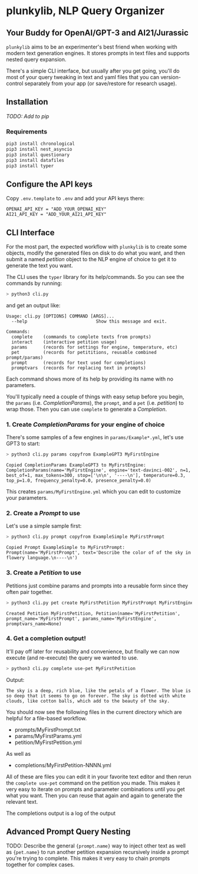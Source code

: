 # plunkylib, NLP Query Organizer

## Your Buddy for OpenAI/GPT-3 and AI21/Jurassic
`plunkylib` aims to be an experimenter's best friend when working with modern text generation engines. It stores prompts in text files and supports nested query expansion.

There's a simple CLI interface, but usually after you get going, you'll do most of your query tweaking in text and yaml files that you can version-control separately from your app (or save/restore for research usage).


## Installation

_TODO: Add to pip_

### Requirements

```bash
pip3 install chronological
pip3 install nest_asyncio
pip3 install questionary
pip3 install datafiles
pip3 install typer
```

## Configure the API keys

Copy `.env.template` to `.env` and add your API keys there:
```
OPENAI_API_KEY = "ADD_YOUR_OPENAI_KEY"
AI21_API_KEY = "ADD_YOUR_AI21_API_KEY"
```

## CLI Interface

For the most part, the expected workflow with `plunkylib` is to create some objects, modify the generated files on disk to do what you want, and then submit a named _petition_ object to the NLP engine of choice to get it to generate the text you want.

The CLI uses the `typer` library for its help/commands. So you can see the commands by running:

```bash
> python3 cli.py
```
and get an output like:
```
Usage: cli.py [OPTIONS] COMMAND [ARGS]...
  --help                          Show this message and exit.

Commands:
  complete    (commands to complete texts from prompts)
  interact    (interactive petition usage)
  params      (records for settings for engine, temperature, etc)
  pet         (records for petititions, reusable combined prompt/params)
  prompt      (records for text used for completions)
  promptvars  (records for replacing text in prompts)
```

Each command shows more of its help by providing its name with no parameters.

You'll typically need a couple of things with easy setup before you begin, the `params` (i.e. _CompletionParams_), the `prompt`, and a `pet` (i.e. _petition_) to wrap those. Then you can use `complete` to generate a _Completion_.

### 1. Create _CompletionParams_ for your engine of choice
There's some samples of a few engines in `params/Example*.yml`, let's use GPT3 to start:
```bash
> python3 cli.py params copyfrom ExampleGPT3 MyFirstEngine
```
```
Copied CompletionParams ExampleGPT3 to MyFirstEngine:
CompletionParams(name='MyFirstEngine', engine='text-davinci-002', n=1, best_of=1, max_tokens=300, stop=['\n\n', '----\n'], temperature=0.3, top_p=1.0, frequency_penalty=0.0, presence_penalty=0.0)
```
This creates `params/MyFirstEngine.yml` which you can edit to customize your parameters. 

### 2. Create a _Prompt_ to use
Let's use a simple sample first:
```bash
> python3 cli.py prompt copyfrom ExampleSimple MyFirstPrompt 
```
```
Copied Prompt ExampleSimple to MyFirstPrompt:
Prompt(name='MyFirstPrompt', text='Describe the color of of the sky in flowery language.\n----\n')
```

### 3. Create a _Petition_ to use
Petitions just combine params and prompts into a reusable form since they often pair together. 
```bash
> python3 cli.py pet create MyFirstPetition MyFirstPrompt MyFirstEngine
```
```
Created Petition MyFirstPetition, Petition(name='MyFirstPetition', prompt_name='MyFirstPrompt', params_name='MyFirstEngine', promptvars_name=None)
```

### 4. Get a completion output!
It'll pay off later for reusability and convenience, but finally we can now execute (and re-execute) the query we wanted to use.
```bash
> python3 cli.py complete use-pet MyFirstPetition
```
Output:
```
The sky is a deep, rich blue, like the petals of a flower. The blue is so deep that it seems to go on forever. The sky is dotted with white clouds, like cotton balls, which add to the beauty of the sky.
```
You should now see the following files in the current directory which are helpful for a file-based workflow.
* prompts/MyFirstPrompt.txt
* params/MyFirstParams.yml
* petition/MyFirstPetition.yml

As well as
* completions/MyFirstPetition-NNNN.yml

All of these are files you can edit it in your favorite text editor and then rerun the `complete use-pet` command on the petition you made. This makes it very easy to iterate on prompts and parameter combinations until you get what you want. Then you can reuse that again and again to generate the relevant text.

The completions output is a log of the output 

## Advanced Prompt Query Nesting
TODO: Describe the general `{prompt.name}` way to inject other text as well as `{pet.name}` to run another petition expansion recursively inside a prompt you're trying to complete. This makes it very easy to chain prompts together for complex cases.